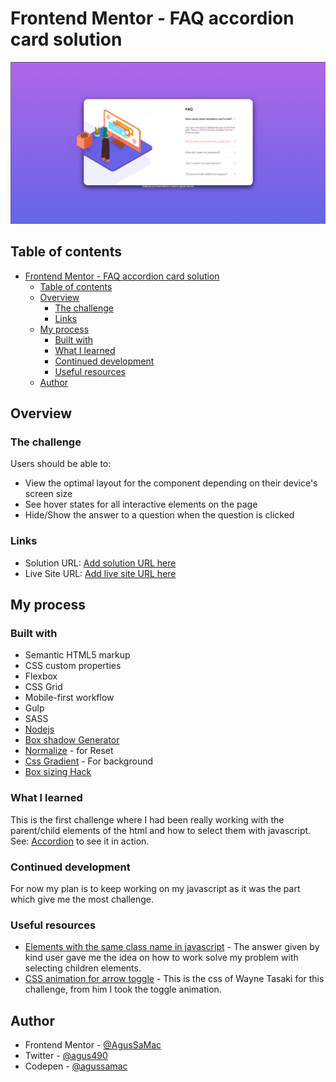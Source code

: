 # Frontend Mentor - FAQ accordion card solution

![Screenshot](/images/Screenshot_faq-accordion-card-solution-04-11-2022.png)

## Table of contents

- [Frontend Mentor - FAQ accordion card solution](#frontend-mentor---faq-accordion-card-solution)
  - [Table of contents](#table-of-contents)
  - [Overview](#overview)
    - [The challenge](#the-challenge)
    - [Links](#links)
  - [My process](#my-process)
    - [Built with](#built-with)
    - [What I learned](#what-i-learned)
    - [Continued development](#continued-development)
    - [Useful resources](#useful-resources)
  - [Author](#author)

## Overview

### The challenge

Users should be able to:

- View the optimal layout for the component depending on their device's screen size
- See hover states for all interactive elements on the page
- Hide/Show the answer to a question when the question is clicked

### Links

- Solution URL: [Add solution URL here](https://your-solution-url.com)
- Live Site URL: [Add live site URL here](https://your-live-site-url.com)

## My process

### Built with

- Semantic HTML5 markup
- CSS custom properties
- Flexbox
- CSS Grid
- Mobile-first workflow
- Gulp
- SASS
- [Nodejs](https://nodejs.org/en/)
- [Box shadow Generator](https://www.cssmatic.com/box-shadow)
- [Normalize](http://necolas.github.io/normalize.css/) - for Reset
- [Css Gradient](https://cssgradient.io/) - For background
- [Box sizing Hack](https://www.paulirish.com/2012/box-sizing-border-box-ftw/)

### What I learned

This is the first challenge where I had been really working with the parent/child elements of the html and how to select them with javascript. See: [Accordion]() to see it in action. 

### Continued development

For now my plan is to keep working on my javascript as it was the part which give me the most challenge. 

### Useful resources

- [Elements with the same class name in javascript](https://stackoverflow.com/questions/42637108/elements-with-the-same-class-name-in-javascript) - The answer given by kind user gave me the idea on how to work solve my problem with selecting children elements.
- [CSS animation for arrow toggle](https://github.com/WayneTasaki/faq-accordion-card/blob/main/styles.css) - This is the css of Wayne Tasaki for this challenge, from him I took the toggle animation.

## Author

- Frontend Mentor - [@AgusSaMac](https://www.frontendmentor.io/profile/AgusSaMac)
- Twitter - [@agus490](https://twitter.com/agus490)
- Codepen - [@agussamac](https://codepen.io/agussamac)



